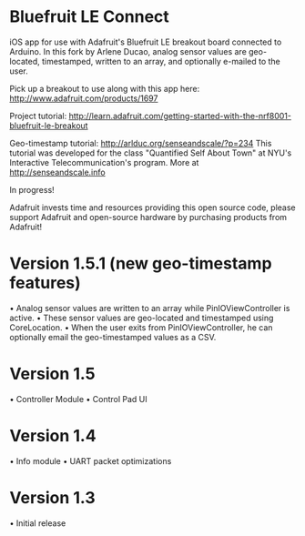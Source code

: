 Bluefruit LE Connect
=================

iOS app for use with Adafruit's Bluefruit LE breakout board connected to Arduino. In this fork by Arlene Ducao, analog sensor values are geo-located, timestamped, written to an array, and optionally e-mailed to the user. 

Pick up a breakout to use along with this app here: http://www.adafruit.com/products/1697

Project tutorial: http://learn.adafruit.com/getting-started-with-the-nrf8001-bluefruit-le-breakout

Geo-timestamp tutorial: http://arlduc.org/senseandscale/?p=234 This tutorial was developed for the class "Quantified Self About Town" at NYU's Interactive Telecommunication's program. More at http://senseandscale.info

In progress!

Adafruit invests time and resources providing this open source code, please support Adafruit and open-source hardware by purchasing products from Adafruit!




Version 1.5.1 (new geo-timestamp features)
=================

• Analog sensor values are written to an array while PinIOViewController is active.
• These sensor values are geo-located and timestamped using CoreLocation.
• When the user exits from PinIOViewController, he can optionally email the geo-timestamped values as a CSV.



Version 1.5
=================

• Controller Module
• Control Pad UI


Version 1.4
=================

• Info module
• UART packet optimizations


Version 1.3
=================

• Initial release
